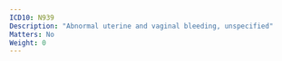 ```yaml
---
ICD10: N939
Description: "Abnormal uterine and vaginal bleeding, unspecified"
Matters: No
Weight: 0
---
```


